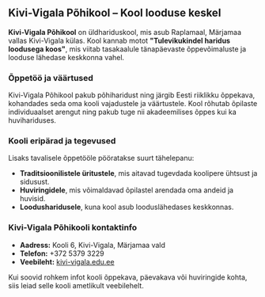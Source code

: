 ## Kivi-Vigala Põhikool – Kool looduse keskel  

**Kivi-Vigala Põhikool** on üldhariduskool, mis asub Raplamaal, Märjamaa vallas Kivi-Vigala külas. Kool kannab motot **"Tulevikukindel haridus loodusega koos"**, mis viitab tasakaalule tänapäevaste õppevõimaluste ja looduse lähedase keskkonna vahel.  

### **Õppetöö ja väärtused**  
Kivi-Vigala Põhikool pakub põhiharidust ning järgib Eesti riiklikku õppekava, kohandades seda oma kooli vajadustele ja väärtustele. Kool rõhutab õpilaste individuaalset arengut ning pakub tuge nii akadeemilises õppes kui ka huvihariduses.  

### **Kooli eripärad ja tegevused**  
Lisaks tavalisele õppetööle pööratakse suurt tähelepanu:  
- **Traditsioonilistele üritustele**, mis aitavad tugevdada koolipere ühtsust ja sidusust.  
- **Huviringidele**, mis võimaldavad õpilastel arendada oma andeid ja huvisid.  
- **Loodusharidusele**, kuna kool asub looduslähedases keskkonnas.  

### **Kivi-Vigala Põhikooli kontaktinfo**  
- **Aadress:** Kooli 6, Kivi-Vigala, Märjamaa vald  
- **Telefon:** +372 5379 3229  
- **Veebileht:** [kivi-vigala.edu.ee](https://kivi-vigala.edu.ee)  

Kui soovid rohkem infot kooli õppekava, päevakava või huviringide kohta, siis leiad selle kooli ametlikult veebilehelt.
